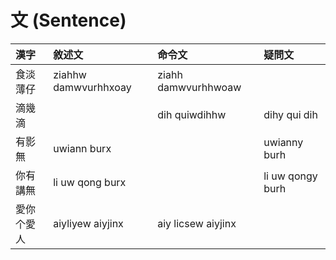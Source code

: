 # 文 (Sentence)

| 漢字 | 敘述文 | 命令文 | 疑問文 |
| :--- | :--- | :--- | :--- |
| 食淡薄仔 | ziahhw damwvurhhxoay | ziahh damwvurhhwoaw | |
| 滴幾滴 | | dih quiwdihhw | dihy qui dih |
| 有影無 | uwiann burx | | uwianny burh |
| 你有講無 | li uw qong burx | | li uw qongy burh |
| 愛你个愛人 | aiyliyew aiyjinx | aiy licsew aiyjinx | |
